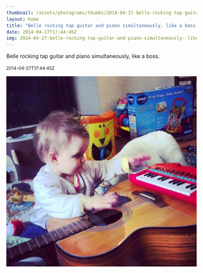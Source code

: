 ```yaml
---
thumbnail: /assets/photograms/thumbs/2014-04-27-belle-rocking-tap-guitar-and-piano-simultaneously--like-a-boss-.jpg
layout: home
title: "Belle rocking tap guitar and piano simultaneously, like a boss."
date: 2014-04-27T17:44:45Z
img: 2014-04-27-belle-rocking-tap-guitar-and-piano-simultaneously--like-a-boss-.jpg
---
```


Belle rocking tap guitar and piano simultaneously, like a boss.

<small>2014-04-27T17:44:45Z</small>

![Belle rocking tap guitar and piano simultaneously, like a boss.](2014-04-27-belle-rocking-tap-guitar-and-piano-simultaneously--like-a-boss-.jpg)
